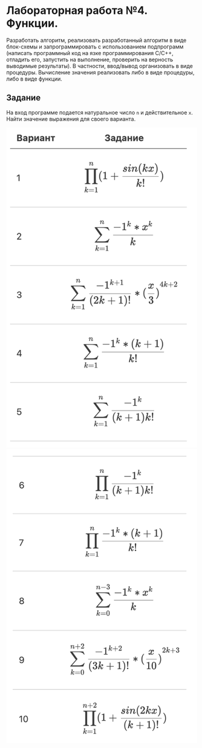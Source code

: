 # Лабораторная работа №4. Функции.

Разработать алгоритм, реализовать разработанный алгоритм в виде блок-схемы и запрограммировать с использованием подпрограмм (написать программный код на язке программирования С/С++, отладить его, запустить на выполнение, проверить на верность выводимые результаты). В частности, ввод/вывод организовать в виде процедуры. Вычисление значения реализовать либо в виде процедуры, либо в виде функции.

## Задание 

На вход программе подается натуральное число `n` и действительное `x`. Найти значение выражения для своего варианта.

![part1](/lab_4/lab_report/lab4part1.png)
![part2](/lab_4/lab_report/lab4part2.png)
